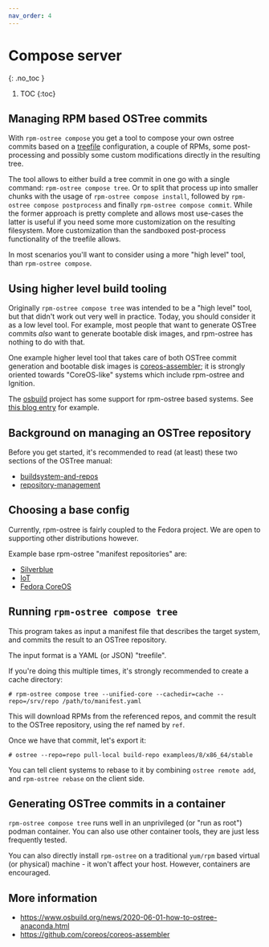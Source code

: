 ```yaml
---
nav_order: 4
---
```


# Compose server
{: .no_toc }

1. TOC
{:toc}

## Managing RPM based OSTree commits

With `rpm-ostree compose` you get a tool to compose your own ostree commits based on a
[treefile](https://coreos.github.io/rpm-ostree/treefile/) configuration, a couple of RPMs,
some post-processing and possibly some custom modifications directly in the resulting tree.

The tool allows to either build a tree commit in one go with a single command: `rpm-ostree compose tree`.
Or to split that process up into smaller chunks with the usage of `rpm-ostree compose install`,
followed by `rpm-ostree compose postprocess` and finally `rpm-ostree compose commit`. While
the former approach is pretty complete and allows most use-cases the latter is useful if you need
some more customization on the resulting filesystem. More customization than the sandboxed
post-process functionality of the treefile allows.

In most scenarios you'll want to consider using a more "high level" tool, than `rpm-ostree compose`.

## Using higher level build tooling

Originally `rpm-ostree compose tree` was intended to be a "high level" tool,
but that didn't work out very well in practice.  Today, you should consider
it as a low level tool.  For example, most people that want to generate
OSTree commits *also* want to generate bootable disk images, and rpm-ostree
has nothing to do with that.

One example higher level tool that takes care of both OSTree commit generation
and bootable disk images is [coreos-assembler](https://github.com/coreos/coreos-assembler);
it is strongly oriented towards "CoreOS-like" systems which include rpm-ostree
and Ignition.

The [osbuild](https://www.osbuild.org/) project has some support for
rpm-ostree based systems.  See [this blog entry](https://www.osbuild.org/news/2020-06-01-how-to-ostree-anaconda.html)
for example.

## Background on managing an OSTree repository

Before you get started, it's recommended to read (at least) these two sections
of the OSTree manual:

 - [buildsystem-and-repos](https://ostreedev.github.io/ostree/buildsystem-and-repos/)
 - [repository-management](https://ostreedev.github.io/ostree/repository-management/)

## Choosing a base config

Currently, rpm-ostree is fairly coupled to the Fedora project.  We are open to supporting
other distributions however.

Example base rpm-ostree "manifest repositories" are:

 - [Silverblue](https://pagure.io/workstation-ostree-config)
 - [IoT](https://pagure.io/fedora-iot/ostree)
 - [Fedora CoreOS](https://github.com/coreos/fedora-coreos-config/)

## Running `rpm-ostree compose tree`

This program takes as input a manifest file that describes the target system,
and commits the result to an OSTree repository.

The input format is a YAML (or JSON) "treefile".

If you're doing this multiple times, it's strongly recommended to create a cache
directory:

```
# rpm-ostree compose tree --unified-core --cachedir=cache --repo=/srv/repo /path/to/manifest.yaml
```

This will download RPMs from the referenced repos, and commit the result to the
OSTree repository, using the ref named by `ref`.

Once we have that commit, let's export it:

```
# ostree --repo=repo pull-local build-repo exampleos/8/x86_64/stable
```

You can tell client systems to rebase to it by combining `ostree remote add`,
and `rpm-ostree rebase` on the client side.

## Generating OSTree commits in a container

`rpm-ostree compose tree` runs well in an unprivileged (or "run as root")
podman container.  You can also use other container tools, they are just less
frequently tested.

You can also directly install `rpm-ostree` on a traditional `yum/rpm` based
virtual (or physical) machine - it won't affect your host.  However, containers
are encouraged.

## More information

 - https://www.osbuild.org/news/2020-06-01-how-to-ostree-anaconda.html
 - https://github.com/coreos/coreos-assembler

